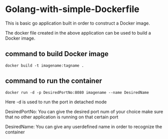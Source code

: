 # Golang-with-simple-Dockerfile
This is basic go application built in order to construct a Docker image.

The docker file created in the above application can be used to build a Docker image.

## command to build Docker image
```
docker build -t imagename:tagname .
```

## command to run the container
```
docker run -d -p DesiredPortNo:8080 imagename --name DesiredName
```

Here -d is used to run the port in detached mode

DesiredPortNo: You can give the desired port num of your choice make sure that no other application is running on that certain port

DesiredName: You can give any userdefined name in order to recognize the container
